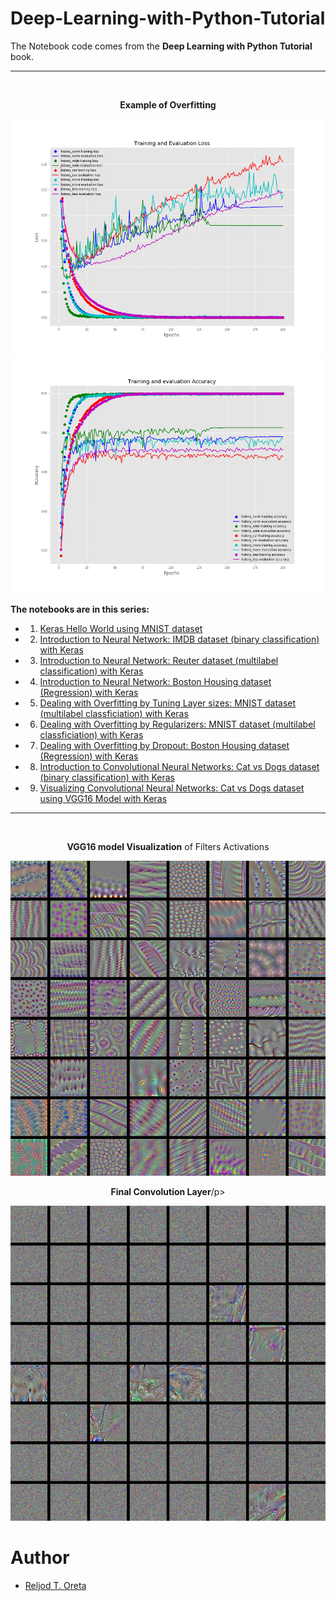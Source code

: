 # Deep-Learning-with-Python-Tutorial

The Notebook code comes from the **Deep Learning with Python Tutorial** book.

---
<br>
<p align="center"><b>Example of Overfitting</b></p>

![Training and Evaluation Loss](https://github.com/Reljod/Deep-Learning-with-Python-Tutorial/blob/master/images/loss.png)
![Training and Evaluation Accuracy](https://github.com/Reljod/Deep-Learning-with-Python-Tutorial/blob/master/images/accuracy.png)

**The notebooks are in this series:**
 * 1. [Keras Hello World using MNIST dataset](https://github.com/Reljod/Deep-Learning-with-Python-Tutorial/blob/master/DeepLearningWithPython_MNIST.ipynb)
 * 2. [Introduction to Neural Network: IMDB dataset (binary classification) with Keras](https://github.com/Reljod/Deep-Learning-with-Python-Tutorial/blob/master/DeepLearningWithPython_Chapter3(IMDB).ipynb)
 * 3. [Introduction to Neural Network: Reuter dataset (multilabel classification) with Keras](https://github.com/Reljod/Deep-Learning-with-Python-Tutorial/blob/master/DeepLearingWithPython_Chapter3_5(News_Wire).ipynb)
 * 4. [Introduction to Neural Network: Boston Housing dataset (Regression) with Keras](https://github.com/Reljod/Deep-Learning-with-Python-Tutorial/blob/master/DeepLearningWithPython_Chapter_3_6(Boston_Housing).ipynb)
 * 5. [Dealing with Overfitting by Tuning Layer sizes: MNIST dataset (multilabel classficiation) with Keras](https://github.com/Reljod/Deep-Learning-with-Python-Tutorial/blob/master/DeepLearningWithPython_MNIST.ipynb)
 * 6. [Dealing with Overfitting by Regularizers: MNIST dataset (multilabel classficiation) with Keras](https://github.com/Reljod/Deep-Learning-with-Python-Tutorial/blob/master/DeepLearningWithPython_Regularization.ipynb)
 * 7. [Dealing with Overfitting by Dropout: Boston Housing dataset (Regression) with Keras](https://github.com/Reljod/Deep-Learning-with-Python-Tutorial/blob/master/DeepLearningWithPython_Dropout.ipynb)
 * 8. [Introduction to Convolutional Neural Networks: Cat vs Dogs dataset (binary classification) with Keras](https://github.com/Reljod/Deep-Learning-with-Python-Tutorial/blob/master/DeepLearningWithPython_ConvNet_Cat_vs_Dog.ipynb)
 * 9. [Visualizing Convolutional Neural Networks: Cat vs Dogs dataset using VGG16 Model with Keras](https://github.com/Reljod/Deep-Learning-with-Python-Tutorial/blob/master/DeepLearningWithPython_Visualizing_ConvNet.ipynb)
 
 ---
 <br>
 <p align="center"><b>VGG16 model Visualization</b> of Filters Activations</p>
 
 ![block_3_conv_3](https://github.com/Reljod/Deep-Learning-with-Python-Tutorial/blob/master/images/block3_conv3.png)
 
 <p align="center"><b>Final Convolution Layer</b>/p>
 
  ![Final conv layer](https://github.com/Reljod/Deep-Learning-with-Python-Tutorial/blob/master/images/block5_pool.png)
 
 # Author
  * [Reljod T. Oreta](https://github.com/Reljod)
